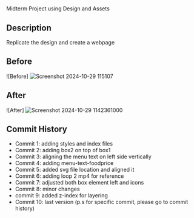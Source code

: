 # 
Midterm Project using Design and Assets

## Description
Replicate the design and create a webpage


## Before
![Before]
![Screenshot 2024-10-29 115107](https://github.com/user-attachments/assets/8f8f9a32-3334-4323-9584-8b7df9982e16)

## After
![After]
![Screenshot 2024-10-29 1142361000](https://github.com/user-attachments/assets/8e249c39-2fd2-4996-a1df-c868e2f70d4a)


## Commit History
- Commit 1: adding styles and index files 
- Commit 2: adding box2 on top of box1
- Commit 3: aligning the menu text on left side vertically
- Commit 4: adding menu-text-foodprice
- Commit 5: added svg file location and aligned it
- Commit 6: adding loop 2 mp4 for reference
- Commit 7: adjusted both box element left and icons
- Commit 8: minor changes
- commit 9: added z-index for layering
- Commit 10: last version
(p.s for specific commit, please go to commit history)
